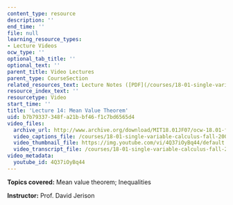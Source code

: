 ```yaml
---
content_type: resource
description: ''
end_time: ''
file: null
learning_resource_types:
- Lecture Videos
ocw_type: ''
optional_tab_title: ''
optional_text: ''
parent_title: Video Lectures
parent_type: CourseSection
related_resources_text: Lecture Notes ([PDF](/courses/18-01-single-variable-calculus-fall-2006/resources/lec14))
resource_index_text: ''
resourcetype: Video
start_time: ''
title: 'Lecture 14: Mean Value Theorem'
uid: b7b79337-348f-a21b-bf46-f1c7bd6565d4
video_files:
  archive_url: http://www.archive.org/download/MIT18.01JF07/ocw-18.01-f07-lec14_300k.mp4
  video_captions_file: /courses/18-01-single-variable-calculus-fall-2006/a8c6ffe1e2fc5581b0bd15d92930983a_4Q37iOyBq44.vtt
  video_thumbnail_file: https://img.youtube.com/vi/4Q37iOyBq44/default.jpg
  video_transcript_file: /courses/18-01-single-variable-calculus-fall-2006/bf87c7c661858ffe760407f8ac961ad8_4Q37iOyBq44.pdf
video_metadata:
  youtube_id: 4Q37iOyBq44
---
```


**Topics covered:** Mean value theorem; Inequalities

**Instructor:** Prof. David Jerison



